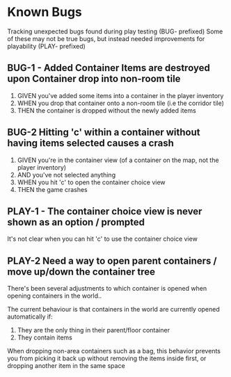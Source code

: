 # Known Bugs

Tracking unexpected bugs found during play testing (BUG- prefixed)
Some of these may not be true bugs, but instead needed improvements for playability (PLAY- prefixed)

## BUG-1 - Added Container Items are destroyed upon Container drop into non-room tile

1. GIVEN you've added some items into a container in the player inventory
2. WHEN you drop that container onto a non-room tile (i.e the corridor tile)
3. THEN the container is dropped without the newly added items

## BUG-2 Hitting 'c' within a container without having items selected causes a crash

1. GIVEN you're in the container view (of a container on the map, not the player inventory)
2. AND you've not selected anything
3. WHEN you hit 'c' to open the container choice view
4. THEN the game crashes

## PLAY-1 - The container choice view is never shown as an option / prompted

It's not clear when you can hit 'c' to use the container choice view

## PLAY-2 Need a way to open parent containers / move up/down the container tree

There's been several adjustments to which container is opened when opening containers in the world..

The current behaviour is that containers in the world are currently opened automatically if:
1. They are the only thing in their parent/floor container
2. They contain items

When dropping non-area containers such as a bag, this behavior prevents you from picking it back up without removing the items inside first, 
or dropping another item in the same space

